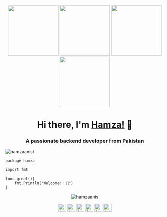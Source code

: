 <p align="center"> <img src="https://octodex.github.com/images/vinyltocat.png" height="160px" width="160px"> <img src="https://octodex.github.com/images/daftpunktocat-thomas.gif" height="160px" width="160px"> <img src="https://octodex.github.com/images/daftpunktocat-guy.gif" height="160px" width="160px"> <img src="https://octodex.github.com/images/Robotocat.png" height="160px" width="160px"></p>

<h1 align="center">Hi there, I'm <a href="https://hamzaanis.github.io"  target="_blank">Hamza!</a> 👋</h1>
    
<h3 align="center">A passionate backend developer from Pakistan</h3>
<p align="left"> <img src=https://komarev.com/ghpvc/?username=hamzaanis alt=hamzaanis/> </p>

```
package hamza

import fmt

func greet(){
    fmt.Println("Welcome!! 👋")
}
```


<p align="center"> <img src=https://github-readme-stats.vercel.app/api?username=hamzaanis&show_icons=true&theme=tokyonight alt=hamzaanis /> </p>
<p align="center"> 
<a href=https://stackoverflow.com/users/4544967/hamza-anis target="blank"><img align="center" src=https://cdn.jsdelivr.net/npm/simple-icons@3.0.1/icons/stackoverflow.svg alt="hamzaanis" height="25" width="25" /></a>
<a href=https://dev.to/hamzaanis target="blank"><img align="center" src=https://cdn.jsdelivr.net/npm/simple-icons@3.0.1/icons/dev-dot-to.svg alt="hamzaanis" height="25" width="25" /></a>
<a href=https://twitter.com/hamzaanis9514 target="blank"><img align="center" src=https://cdn.jsdelivr.net/npm/simple-icons@3.0.1/icons/twitter.svg alt="hamzaanis9514" height="25" width="25" /></a>
<a href=https://fb.com/hamzaanis2 target="blank"><img align="center" src=https://cdn.jsdelivr.net/npm/simple-icons@3.0.1/icons/facebook.svg alt="hamzaanis2" height="25" width="25" /></a>
<a href=https://www.instagram.com/kazi_hamza_anis/ target="blank"><img align="center" src=https://cdn.jsdelivr.net/npm/simple-icons@3.0.1/icons/instagram.svg alt="hamzaanis" height="25" width="25" /></a>
<a href=https://linkedin.com/in/https://www.linkedin.com/in/hamzaanis9514/ target="blank"><img align="center" src=https://cdn.jsdelivr.net/npm/simple-icons@3.0.1/icons/linkedin.svg alt="https://www.linkedin.com/in/hamzaanis9514/" height="25" width="25" /></a>    
</p>
<!--
**HamzaAnis/hamzaanis** is a ✨ _special_ ✨ repository because its `README.md` (this file) appears on your GitHub profile.

Here are some ideas to get you started:

- 🔭 I’m currently working on ...
- 🌱 I’m currently learning ...
- 👯 I’m looking to collaborate on ...
- 🤔 I’m looking for help with ...
- 💬 Ask me about ...
- 📫 How to reach me: ...
- 😄 Pronouns: ...
- ⚡ Fun fact: ...
-->
